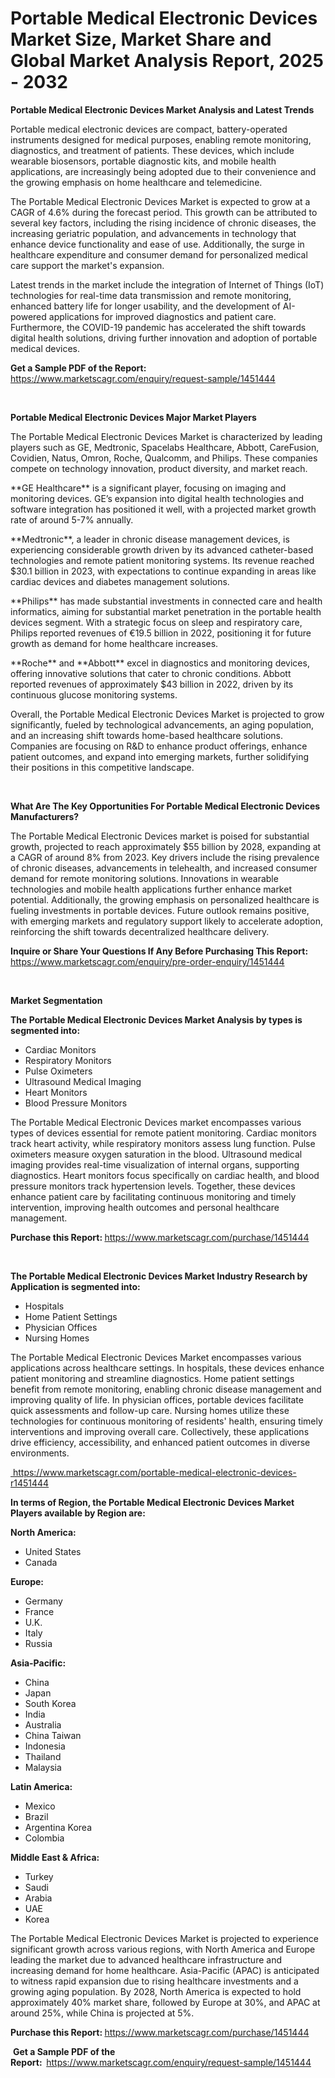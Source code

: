 <p><h1>Portable Medical Electronic Devices Market Size, Market Share and Global Market Analysis Report, 2025 - 2032</h1></p><p><strong>Portable Medical Electronic Devices Market Analysis and Latest Trends</strong></p>
<p><p>Portable medical electronic devices are compact, battery-operated instruments designed for medical purposes, enabling remote monitoring, diagnostics, and treatment of patients. These devices, which include wearable biosensors, portable diagnostic kits, and mobile health applications, are increasingly being adopted due to their convenience and the growing emphasis on home healthcare and telemedicine.</p><p>The Portable Medical Electronic Devices Market is expected to grow at a CAGR of 4.6% during the forecast period. This growth can be attributed to several key factors, including the rising incidence of chronic diseases, the increasing geriatric population, and advancements in technology that enhance device functionality and ease of use. Additionally, the surge in healthcare expenditure and consumer demand for personalized medical care support the market's expansion.</p><p>Latest trends in the market include the integration of Internet of Things (IoT) technologies for real-time data transmission and remote monitoring, enhanced battery life for longer usability, and the development of AI-powered applications for improved diagnostics and patient care. Furthermore, the COVID-19 pandemic has accelerated the shift towards digital health solutions, driving further innovation and adoption of portable medical devices.</p></p>
<p><strong>Get a Sample PDF of the Report:&nbsp;</strong> <a href="https://www.marketscagr.com/enquiry/request-sample/1451444?utm_campaign=2033&utm_medium=2&utm_source=Github&utm_content=ia&utm_term=13042025&utm_id=portable-medical-electronic-devices">https://www.marketscagr.com/enquiry/request-sample/1451444</a></p>
<p>&nbsp;</p>
<p><strong>Portable Medical Electronic Devices Major Market Players</strong></p>
<p><p>The Portable Medical Electronic Devices Market is characterized by leading players such as GE, Medtronic, Spacelabs Healthcare, Abbott, CareFusion, Covidien, Natus, Omron, Roche, Qualcomm, and Philips. These companies compete on technology innovation, product diversity, and market reach.</p><p>**GE Healthcare** is a significant player, focusing on imaging and monitoring devices. GE’s expansion into digital health technologies and software integration has positioned it well, with a projected market growth rate of around 5-7% annually. </p><p>**Medtronic**, a leader in chronic disease management devices, is experiencing considerable growth driven by its advanced catheter-based technologies and remote patient monitoring systems. Its revenue reached $30.1 billion in 2023, with expectations to continue expanding in areas like cardiac devices and diabetes management solutions.</p><p>**Philips** has made substantial investments in connected care and health informatics, aiming for substantial market penetration in the portable health devices segment. With a strategic focus on sleep and respiratory care, Philips reported revenues of €19.5 billion in 2022, positioning it for future growth as demand for home healthcare increases.</p><p>**Roche** and **Abbott** excel in diagnostics and monitoring devices, offering innovative solutions that cater to chronic conditions. Abbott reported revenues of approximately $43 billion in 2022, driven by its continuous glucose monitoring systems.</p><p>Overall, the Portable Medical Electronic Devices Market is projected to grow significantly, fueled by technological advancements, an aging population, and an increasing shift towards home-based healthcare solutions. Companies are focusing on R&D to enhance product offerings, enhance patient outcomes, and expand into emerging markets, further solidifying their positions in this competitive landscape.</p></p>
<p>&nbsp;</p>
<p><strong>What Are The Key Opportunities For Portable Medical Electronic Devices Manufacturers?</strong></p>
<p><p>The Portable Medical Electronic Devices market is poised for substantial growth, projected to reach approximately $55 billion by 2028, expanding at a CAGR of around 8% from 2023. Key drivers include the rising prevalence of chronic diseases, advancements in telehealth, and increased consumer demand for remote monitoring solutions. Innovations in wearable technologies and mobile health applications further enhance market potential. Additionally, the growing emphasis on personalized healthcare is fueling investments in portable devices. Future outlook remains positive, with emerging markets and regulatory support likely to accelerate adoption, reinforcing the shift towards decentralized healthcare delivery.</p></p>
<p><strong>Inquire or Share Your Questions If Any Before Purchasing This Report:</strong> <a href="https://www.marketscagr.com/enquiry/pre-order-enquiry/1451444?utm_campaign=2033&utm_medium=2&utm_source=Github&utm_content=ia&utm_term=13042025&utm_id=portable-medical-electronic-devices">https://www.marketscagr.com/enquiry/pre-order-enquiry/1451444</a></p>
<p>&nbsp;</p>
<p><strong>Market Segmentation</strong></p>
<p><strong>The Portable Medical Electronic Devices Market Analysis by types is segmented into:</strong></p>
<p><ul><li>Cardiac Monitors</li><li>Respiratory Monitors</li><li>Pulse Oximeters</li><li>Ultrasound Medical Imaging</li><li>Heart Monitors</li><li>Blood Pressure Monitors</li></ul></p>
<p><p>The Portable Medical Electronic Devices market encompasses various types of devices essential for remote patient monitoring. Cardiac monitors track heart activity, while respiratory monitors assess lung function. Pulse oximeters measure oxygen saturation in the blood. Ultrasound medical imaging provides real-time visualization of internal organs, supporting diagnostics. Heart monitors focus specifically on cardiac health, and blood pressure monitors track hypertension levels. Together, these devices enhance patient care by facilitating continuous monitoring and timely intervention, improving health outcomes and personal healthcare management.</p></p>
<p><strong>Purchase this Report:&nbsp;</strong><a href="https://www.marketscagr.com/purchase/1451444?utm_campaign=2033&utm_medium=2&utm_source=Github&utm_content=ia&utm_term=13042025&utm_id=portable-medical-electronic-devices">https://www.marketscagr.com/purchase/1451444</a></p>
<p>&nbsp;</p>
<p><strong>The Portable Medical Electronic Devices Market Industry Research by Application is segmented into:</strong></p>
<p><ul><li>Hospitals</li><li>Home Patient Settings</li><li>Physician Offices</li><li>Nursing Homes</li></ul></p>
<p><p>The Portable Medical Electronic Devices Market encompasses various applications across healthcare settings. In hospitals, these devices enhance patient monitoring and streamline diagnostics. Home patient settings benefit from remote monitoring, enabling chronic disease management and improving quality of life. In physician offices, portable devices facilitate quick assessments and follow-up care. Nursing homes utilize these technologies for continuous monitoring of residents' health, ensuring timely interventions and improving overall care. Collectively, these applications drive efficiency, accessibility, and enhanced patient outcomes in diverse environments.</p></p>
<p><a href="https://www.marketscagr.com/portable-medical-electronic-devices-r1451444?utm_campaign=2033&utm_medium=2&utm_source=Github&utm_content=ia&utm_term=13042025&utm_id=portable-medical-electronic-devices">&nbsp;https://www.marketscagr.com/portable-medical-electronic-devices-r1451444</a></p>
<p><strong>In terms of Region, the Portable Medical Electronic Devices Market Players available by Region are:</strong></p>
<p>
    <p> <strong> North America: </strong>
        <ul>
            <li>United States</li>
            <li>Canada</li>
        </ul>
        </p> 
    <p> <strong> Europe: </strong>
        <ul>
            <li>Germany</li>
            <li>France</li>
            <li>U.K.</li>
            <li>Italy</li>
            <li>Russia</li>
        </ul>
        </p> 
    <p> <strong> Asia-Pacific: </strong>
        <ul>
            <li>China</li>
            <li>Japan</li>
            <li>South Korea</li>
            <li>India</li>
            <li>Australia</li>
            <li>China Taiwan</li>
            <li>Indonesia</li>
            <li>Thailand</li>
            <li>Malaysia</li>
        </ul>
        </p> 
    <p> <strong> Latin America: </strong>
        <ul>
            <li>Mexico</li>
            <li>Brazil</li>
            <li>Argentina Korea</li>
            <li>Colombia</li>
        </ul>
        </p> 
    <p> <strong> Middle East & Africa: </strong>
        <ul>
            <li>Turkey</li>
            <li>Saudi</li>
            <li>Arabia</li>
            <li>UAE</li>
            <li>Korea</li>
        </ul>
    </p>
    </p>
<p><p>The Portable Medical Electronic Devices Market is projected to experience significant growth across various regions, with North America and Europe leading the market due to advanced healthcare infrastructure and increasing demand for home healthcare. Asia-Pacific (APAC) is anticipated to witness rapid expansion due to rising healthcare investments and a growing aging population. By 2028, North America is expected to hold approximately 40% market share, followed by Europe at 30%, and APAC at around 25%, while China is projected at 5%.</p></p>
<p><strong>Purchase this Report: </strong><a href="https://www.marketscagr.com/purchase/1451444?utm_campaign=2033&utm_medium=2&utm_source=Github&utm_content=ia&utm_term=13042025&utm_id=portable-medical-electronic-devices">https://www.marketscagr.com/purchase/1451444</a></p>
<p>&nbsp;<strong>Get a Sample PDF of the Report:&nbsp;&nbsp;</strong><a href="https://www.marketscagr.com/enquiry/request-sample/1451444?utm_campaign=2033&utm_medium=2&utm_source=Github&utm_content=ia&utm_term=13042025&utm_id=portable-medical-electronic-devices">https://www.marketscagr.com/enquiry/request-sample/1451444</a></p>
<p><strong></strong></p>
<p><p></p><p></p><p></p></p>